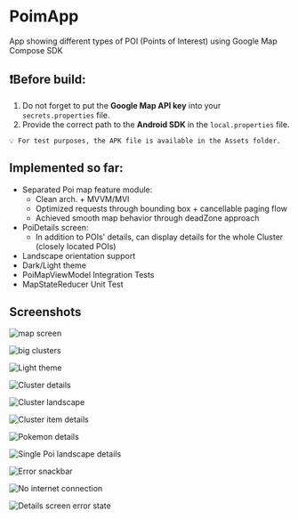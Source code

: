 # PoimApp
App showing different types of POI (Points of Interest) using Google Map Compose SDK

## ❗Before build:
1. Do not forget to put the **Google Map API key** into your `secrets.properties` file.  
2. Provide the correct path to the **Android SDK** in the `local.properties` file.

```
💡 For test purposes, the APK file is available in the Assets folder.
```

## Implemented so far:
- Separated Poi map feature module:
    - Clean arch. + MVVM/MVI
    - Optimized requests through bounding box + cancellable paging flow
    - Achieved smooth map behavior through deadZone approach
- PoiDetails screen:
    - In addition to POIs' details, can display details for the whole Cluster (closely located POIs)
- Landscape orientation support
- Dark/Light theme
- PoiMapViewModel Integration Tests
- MapStateReducer Unit Test

## Screenshots
![map screen](Assets/sc1.png?raw=true "Starting map screen")

![big clusters](Assets/sc2.png?raw=true "Bigger clusters")

![Light theme](Assets/sc3.png?raw=true "Light theme")

![Cluster details](Assets/sc4.png?raw=true "Cluster details")

![Cluster landscape](Assets/sc5.png?raw=true "Cluster landscape")

![Cluster item details](Assets/sc6.png?raw=true "Cluster item details")

![Pokemon details](Assets/sc7.png?raw=true "Pokemon details")

![Single Poi landscape details](Assets/sc8.png?raw=true "Single Poi landscape details")

![Error snackbar](Assets/sc9.png?raw=true "Error snackbar")

![No internet connection](Assets/sc10.png?raw=true "No internet connection")

![Details screen error state](Assets/sc11.png?raw=true "Details screen error state")

